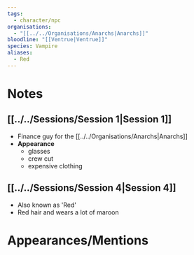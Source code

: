 ```yaml
---
tags:
  - character/npc
organisations:
  - "[[../../Organisations/Anarchs|Anarchs]]"
bloodline: "[[Ventrue|Ventrue]]"
species: Vampire
aliases:
  - Red
---
```

# Notes
## [[../../Sessions/Session 1|Session 1]]
* Finance guy for the [[../../Organisations/Anarchs|Anarchs]]
* **Appearance**
	- glasses
	- crew cut
	- expensive clothing

## [[../../Sessions/Session 4|Session 4]]
- Also known as 'Red'
- Red hair and wears a lot of maroon

# Appearances/Mentions

